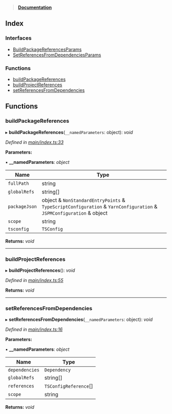 > **[Documentation](README.md)**

## Index

### Interfaces

* [BuildPackageReferencesParams](interfaces/buildpackagereferencesparams.md)
* [SetReferencesFromDependenciesParams](interfaces/setreferencesfromdependenciesparams.md)

### Functions

* [buildPackageReferences](README.md#buildpackagereferences)
* [buildProjectReferences](README.md#buildprojectreferences)
* [setReferencesFromDependencies](README.md#setreferencesfromdependencies)

## Functions

###  buildPackageReferences

▸ **buildPackageReferences**(`__namedParameters`: object): *void*

*Defined in [main/index.ts:33](https://github.com/dylanaubrey/repodog/blob/e17624c/packages/build-references/src/main/index.ts#L33)*

**Parameters:**

▪ **__namedParameters**: *object*

Name | Type |
------ | ------ |
`fullPath` | string |
`globalRefs` | string[] |
`packageJson` | object & `NonStandardEntryPoints` & `TypeScriptConfiguration` & `YarnConfiguration` & `JSPMConfiguration` & object |
`scope` | string |
`tsconfig` | `TSConfig` |

**Returns:** *void*

___

###  buildProjectReferences

▸ **buildProjectReferences**(): *void*

*Defined in [main/index.ts:55](https://github.com/dylanaubrey/repodog/blob/e17624c/packages/build-references/src/main/index.ts#L55)*

**Returns:** *void*

___

###  setReferencesFromDependencies

▸ **setReferencesFromDependencies**(`__namedParameters`: object): *void*

*Defined in [main/index.ts:16](https://github.com/dylanaubrey/repodog/blob/e17624c/packages/build-references/src/main/index.ts#L16)*

**Parameters:**

▪ **__namedParameters**: *object*

Name | Type |
------ | ------ |
`dependencies` | `Dependency` |
`globalRefs` | string[] |
`references` | `TSConfigReference`[] |
`scope` | string |

**Returns:** *void*